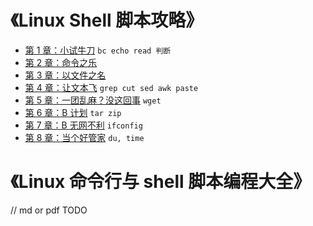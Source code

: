 # 《Linux Shell 脚本攻略》

- [第 1 章：小试牛刀](https://github.com/YangXiaoHei/Backend_Skills/blob/master/Ch___001.md) `bc echo read 判断`
- [第 2 章：命令之乐](https://github.com/YangXiaoHei/Backend_Skills/blob/master/Ch___002.md)
- [第 3 章：以文件之名](https://github.com/YangXiaoHei/Backend_Skills/blob/master/Ch___003.md)
- [第 4 章：让文本飞](https://github.com/YangXiaoHei/Backend_Skills/blob/master/Ch___004.md) `grep cut sed awk paste`
- [第 5 章：一团乱麻？没这回事](https://github.com/YangXiaoHei/Backend_Skills/blob/master/Ch___005.md) `wget`
- [第 6 章：B 计划](https://github.com/YangXiaoHei/Backend_Skills/blob/master/Ch___006.md) `tar zip`
- [第 7 章：B 无网不利](https://github.com/YangXiaoHei/Backend_Skills/blob/master/Ch___007.md) `ifconfig`
- [第 8 章：当个好管家](https://github.com/YangXiaoHei/Backend_Skills/blob/master/Ch___008.md) `du, time`

# 《Linux 命令行与 shell 脚本编程大全》

// md or pdf TODO


  

